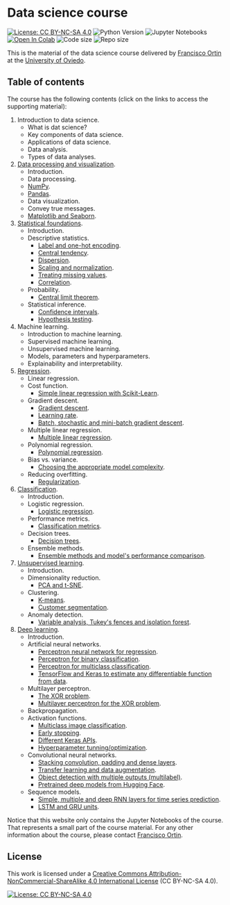 # Data science course

[![License: CC BY-NC-SA 4.0](https://img.shields.io/badge/License-CC%20BY--NC--SA%204.0-lightgrey.svg)](https://creativecommons.org/licenses/by-nc-sa/4.0/)
![Python Version](https://img.shields.io/badge/python-3.11%2B-blue)
![Jupyter Notebooks](https://img.shields.io/badge/Jupyter-Notebook-orange)
[![Open In Colab](https://colab.research.google.com/assets/colab-badge.svg)]()
<img alt="Code size" src="https://img.shields.io/github/languages/code-size/francisco-ortin/data-science-course">
<img alt="Repo size" src="https://img.shields.io/github/repo-size/francisco-ortin/data-science-course">

This is the material of the data science course delivered by [Francisco Ortin](https://www.reflection.uniovi.es/ortin/) 
at the [University of Oviedo](https://www.uniovi.es).

## Table of contents

The course has the following contents (click on the links to access the supporting material):

1. Introduction to data science.
   - What is dat science?
   - Key components of data science.
   - Applications of data science.
   - Data analysis.
   - Types of data analyses.
2. [Data processing and visualization](data-proc-visual).
   - Introduction.
   - Data processing.
   - [NumPy](data-proc-visual/numpy.ipynb).
   - [Pandas](data-proc-visual/pandas.ipynb).
   - Data visualization.
   - Convey true messages.
   - [Matplotlib and Seaborn](data-proc-visual/visualization.ipynb).
3. [Statistical foundations](statistics).
   - Introduction.
   - Descriptive statistics.
     - [Label and one-hot encoding](statistics/encoding.ipynb).
     - [Central tendency](statistics/central.ipynb).
     - [Dispersion](statistics/dispersion.ipynb).
     - [Scaling and normalization](statistics/scaling_normalization.ipynb).
     - [Treating missing values](statistics/missing.ipynb).
     - [Correlation](statistics/correlation.ipynb).
   - Probability.
     - [Central limit theorem](statistics/central_limit.ipynb).
   - Statistical inference.
     - [Confidence intervals](statistics/confidence_intervals.ipynb).
     - [Hypothesis testing](statistics/hypothesis.ipynb).
4. Machine learning.
    - Introduction to machine learning.
    - Supervised machine learning.
    - Unsupervised machine learning.
    - Models, parameters and hyperparameters.
    - Explainability and interpretability.
5. [Regression](regression).
    - Linear regression.
    - Cost function.
      - [Simple linear regression with Scikit-Learn](regression/linear_regression.ipynb).
    - Gradient descent.
      - [Gradient descent](regression/gradient_descent.ipynb).
      - [Learning rate](regression/learning_rate.ipynb).
      - [Batch, stochastic and mini-batch gradient descent](regression/mini_batch.ipynb).
    - Multiple linear regression.
      - [Multiple linear regression](regression/multiple_linear_regression.ipynb).
    - Polynomial regression.
      - [Polynomial regression](regression/polynomial_regression.ipynb).
    - Bias vs. variance.
      - [Choosing the appropriate model complexity](regression/validation.ipynb).
    - Reducing overfitting.
      - [Regularization](regression/regularization.ipynb).
7. [Classification](classification).
    - Introduction.
    - Logistic regression.
      - [Logistic regression](classification/logistic.ipynb).
    - Performance metrics.
      - [Classification metrics](classification/metrics.ipynb).
    - Decision trees.
      - [Decision trees](classification/decision_tree.ipynb).
    - Ensemble methods.
      - [Ensemble methods and model's performance comparison](classification/ensemble.ipynb).
7. [Unsupervised learning](unsupervised).
   - Introduction.
   - Dimensionality reduction.
     - [PCA and t-SNE](unsupervised/pca.ipynb).
   - Clustering.
     - [K-means](unsupervised/k_means.ipynb).
     - [Customer segmentation](unsupervised/customers.ipynb).
   - Anomaly detection.
     - [Variable analysis, Tukey's fences and isolation forest](unsupervised/anomaly.ipynb).
8. [Deep learning](deep-learning).
   - Introduction.
   - Artificial neural networks.
     - [Perceptron neural network for regression](deep-learning/anns/iris_regression.ipynb).
     - [Perceptron for binary classification](deep-learning/anns/iris_single_classifier.ipynb).
     - [Perceptron for multiclass classification](deep-learning/anns/iris_multiple_classifier.ipynb).
     - [TensorFlow and Keras to estimate any differentiable function from data](deep-learning/anns/function_estimation.ipynb).
   - Multilayer perceptron.
     - [The XOR problem](deep-learning/mlp/xor_perceptron.ipynb).
     - [Multilayer perceptron for the XOR problem](deep-learning/mlp/xor_mlp.ipynb).
   - Backpropagation.
   - Activation functions.
     - [Multiclass image classification](deep-learning/activation/image_classifier.ipynb). 
     - [Early stopping](deep-learning/activation/early_stopping.ipynb). 
     - [Different Keras APIs](deep-learning/activation/regression.ipynb). 
     - [Hyperparameter tunning/optimization](deep-learning/activation/hyperparameter.ipynb). 
   - Convolutional neural networks.
     - [Stacking convolution, padding and dense layers](deep-learning/cnn/cnn_architecture.ipynb). 
     - [Transfer learning and data augmentation](deep-learning/cnn/transfer_learning.ipynb). 
     - [Object detection with multiple outputs (multilabel)](deep-learning/cnn/object_detection.ipynb). 
     - [Pretrained deep models from Hugging Face](deep-learning/cnn/hugging_face.ipynb). 
   - Sequence models.
     - [Simple, multiple and deep RNN layers for time series prediction](deep-learning/rnn/simple_rnn.ipynb). 
     - [LSTM and GRU units](deep-learning/rnn/lstm_gru.ipynb).


Notice that this website only contains the Jupyter Notebooks of the course. That represents a small part of the course material. For any other information about the course, please contact [Francisco Ortin](https://www.reflection.uniovi.es/ortin/).

## License

This work is licensed under a [Creative Commons Attribution-NonCommercial-ShareAlike 4.0 International License](LICENSE) (CC BY-NC-SA 4.0).

[![License: CC BY-NC-SA 4.0](https://mirrors.creativecommons.org/presskit/buttons/88x31/svg/by-nc-sa.svg)](LICENSE)
